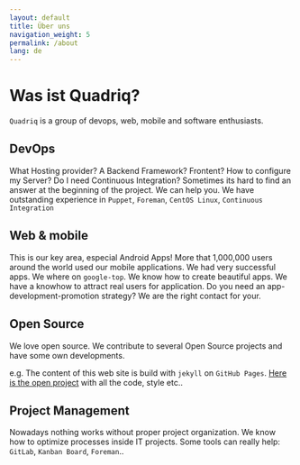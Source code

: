 ```yaml
---
layout: default
title: Über uns
navigation_weight: 5
permalink: /about
lang: de
---
```


# Was ist Quadriq?

`Quadriq` is a group of devops, web, mobile and software enthusiasts.


## DevOps

What Hosting provider? A Backend Framework? Frontent? How to configure my Server? Do I need Continuous Integration? Sometimes its hard to find an answer at the beginning of the project. We can help you. We have outstanding experience in `Puppet`, `Foreman`, `CentOS Linux`, `Continuous Integration`

## Web & mobile

This is our key area, especial Android Apps! More that 1,000,000 users around the world used our mobile applications. We had very successful apps. We where on `google-top`. We know how to create beautiful apps. We have a knowhow to attract real users for application. Do you need an app-development-promotion strategy? We are the right contact for your.

## Open Source

We love open source. We contribute to several Open Source projects and have some own developments.

e.g. The content of this web site is build with `jekyll` on `GitHub Pages`. [Here is the open project](https://github.com/quadriq/quadriq.github.io) with all
the code, style etc..


## Project Management

Nowadays nothing works without proper project organization. We know how to optimize processes inside IT projects. Some tools can really help:
`GitLab`, `Kanban Board`, `Foreman`..
